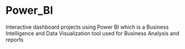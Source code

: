 # Power_BI
Interactive dashboard projects using Power BI which is a Business Intelligence and Data Visualization tool used for Business Analysis and reports
